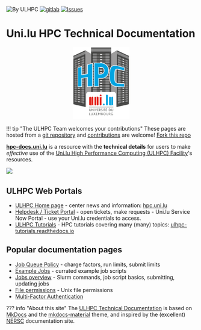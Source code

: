 ![By ULHPC](https://img.shields.io/badge/by-ULHPC-blue.svg) [![gitlab](https://img.shields.io/badge/git-gitlab-lightgray.svg)](https://gitlab.uni.lu/www/ulhpc-docs) [![Issues](https://img.shields.io/badge/issues-gitlab-green.svg)](https://gitlab.uni.lu/www/ulhpc-docs/issues)

# Uni.lu HPC Technical Documentation

<p align="center"><img src="images/logo_ULHPC.png" alt="UL HPC logo" width="150px"/></p>

!!! tip "The ULHPC Team welcomes your contributions"
	These pages are hosted from a
	[git repository](https://gitlab.uni.lu/www/ulhpc-docs) and
	[contributions](https://gitlab.uni.lu/www/ulhpc-docs/docs/contributing)
	are welcome!
	[Fork this repo](https://gitlab.uni.lu/www/ulhpc-docs-/forks/new)

**[hpc-docs.uni.lu](https://hpc-docs.uni.lu)** is a resource with the
**technical details** for users to make _effective_ use
of the [Uni.lu High Performance Computing (ULHPC) Facility](https://hpc.uni.lu)'s resources.

[![](https://hpc.uni.lu/download/slides/2020-ULHPC-user-guide.png)](https://hpc.uni.lu/download/slides/2020-ULHPC-user-guide.pdf)

## ULHPC Web Portals


* [ULHPC Home page](https://hpc.uni.lu) - center news and information: [hpc.uni.lu](https://hpc.uni.lu)
* [Helpdesk / Ticket Portal](https://hpc.uni.lu/support) - open tickets, make requests
      - Uni.lu Service Now Portal - use your Uni.lu credentials to access.
* [ULHPC Tutorials](https://ulhpc-tutorials.readthedocs.io/) - HPC tutorials covering many (many) topics: [ulhpc-tutorials.readthedocs.io](https://ulhpc-tutorials.readthedocs.io/)


## Popular documentation pages

* [Job Queue Policy](jobs/policy.md) - charge factors, run limits, submit limits
* [Example Jobs](jobs/examples/index.md) - currated example job scripts
* [Jobs overview](jobs/index.md) - Slurm commands, job script basics, submitting, updating jobs
* [File permissions](filesystems/unix-file-permissions.md) - Unix file permissions
* [Multi-Factor Authentication](connect/mfa.md)


??? info "About this site"
    The [ULHPC Technical Documentation](https://docs.hpc.uni.lu) is based on [MkDocs](http://www.mkdocs.org/) and the [mkdocs-material](https://squidfunk.github.io/mkdocs-material) theme, and inspired by the (excellent) [NERSC](https://docs.nersc.gov) documentation site.
